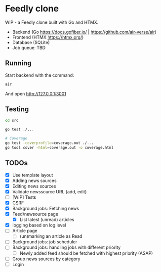 # Feedly clone

WIP - a Feedly clone built with Go and HTMX.

- Backend (Go https://docs.gofiber.io/ | https://github.com/air-verse/air)
- Frontend (HTMX https://htmx.org/)
- Database (SQLite)
- Job queue: TBD

## Running

Start backend with the command:

```sh
air
```

And open http://127.0.0.1:3001

## Testing

```sh
cd src

go test ./...

# Coverage
go test -coverprofile=coverage.out ./...
go tool cover -html=coverage.out -o coverage.html
```

## TODOs

- [x] Use template layout
- [x] Adding news sources
- [x] Editing news sources
- [x] Validate newssource URL (add, edit)
- [ ] [WIP] Tests
- [x] CSRF
- [x] Background jobs: Fetching news
- [x] Feed/newsource page
  - [x] List latest (unread) articles
- [x] logging based on log level
- [ ] Article page
  - [ ] (un)marking an article as Read
- [ ] Background jobs: job scheduler
- [ ] Background jobs: handling jobs with different priority
  - [ ] Newly added feed should be fetched with highest priority (ASAP)
- [ ] Group news sources by category
- [ ] Login
